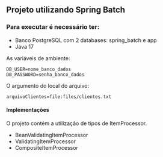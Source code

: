 ## Projeto utilizando Spring Batch

### Para executar é necessário ter:
- Banco PostgreSQL com 2 databases: spring_batch e app
- Java 17

As variáveis de ambiente:
```shell
DB_USER=nome_banco_dados
DB_PASSWORD=senha_banco_dados
```
O argumento do local do arquivo:
```shell
arquivoClientes=file:files/clientes.txt
```
#### Implementações
O projeto contém a utilização de tipos de ItemProcessor.
- BeanValidatingItemProcessor
- ValidatingItemProcessor
- CompositeItemProcessor